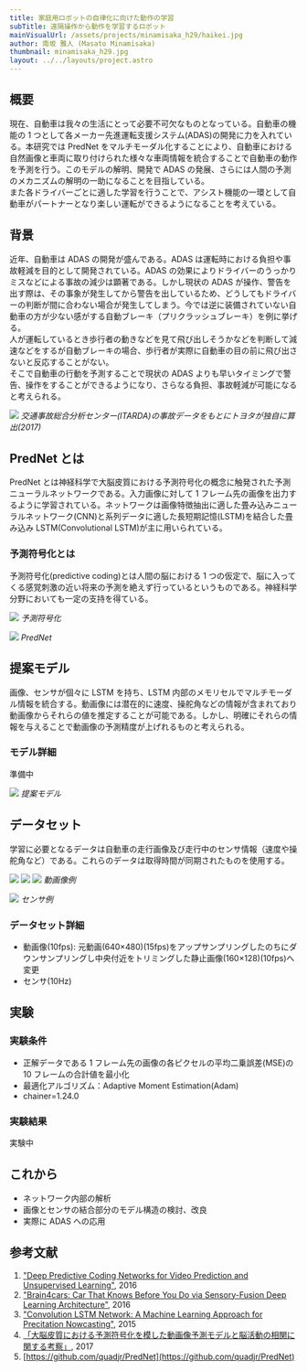 ```yaml
---
title: 家庭用ロボットの自律化に向けた動作の学習
subTitle: 遠隔操作から動作を学習するロボット
mainVisualUrl: /assets/projects/minamisaka_h29/haikei.jpg
author: 南坂 雅人 (Masato Minamisaka)
thumbnail: minamisaka_h29.jpg
layout: ../../layouts/project.astro
---
```


## 概要

現在、自動車は我々の生活にとって必要不可欠なものとなっている。自動車の機能の 1 つとして各メーカー先進運転支援システム(ADAS)の開発に力を入れている。本研究では PredNet をマルチモーダル化することにより、自動車における自然画像と車両に取り付けられた様々な車両情報を統合することで自動車の動作を予測を行う。このモデルの解明、開発で ADAS の発展、さらには人間の予測のメカニズムの解明の一助になることを目指している。  
また各ドライバーごとに適した学習を行うことで、アシスト機能の一環として自動車がパートナーとなり楽しい運転ができるようになることを考えている。

## 背景

近年、自動車は ADAS の開発が盛んである。ADAS は運転時における負担や事故軽減を目的として開発されている。ADAS の効果によりドライバーのうっかりミスなどによる事故の減少は顕著である。しかし現状の ADAS が操作、警告を出す際は、その事象が発生してから警告を出しているため、どうしてもドライバーの判断が間に合わない場合が発生してしまう。今では逆に装備されていない自動車の方が少ない感がする自動ブレーキ（プリクラッシュブレーキ）を例に挙げる。  
人が運転しているとき歩行者の動きなどを見て飛び出しそうかなどを判断して減速などをするが自動ブレーキの場合、歩行者が実際に自動車の目の前に飛び出さないと反応することがない。  
そこで自動車の行動を予測することで現状の ADAS よりも早いタイミングで警告、操作をすることができるようになり、さらなる負担、事故軽減が可能になると考えられる。

![](/assets/projects/minamisaka_h29/toyota_safety_sense.png)
*交通事故総合分析センター(ITARDA)の事故データをもとにトヨタが独自に算出(2017)*

## PredNet とは

PredNet とは神経科学で大脳皮質における予測符号化の概念に触発された予測ニューラルネットワークである。入力画像に対して 1 フレーム先の画像を出力するように学習されている。ネットワークは画像特徴抽出に適した畳み込みニューラルネットワーク(CNN)と系列データに適した長短期記憶(LSTM)を結合した畳み込み LSTM(Convolutional LSTM)が主に用いられている。

### 予測符号化とは

予測符号化(predictive coding)とは人間の脳における 1 つの仮定で、脳に入ってくる感覚刺激の近い将来の予測を絶えず行っているというものである。神経科学分野においても一定の支持を得ている。

![](/assets/projects/minamisaka_h29/predict_coding_image.png)
*予測符号化*

![](/assets/projects/minamisaka_h29/prednet.png)
*PredNet*

## 提案モデル

画像、センサが個々に LSTM を持ち、LSTM 内部のメモリセルでマルチモーダル情報を統合する。動画像には潜在的に速度、操舵角などの情報が含まれており動画像からそれらの値を推定することが可能である。しかし、明確にそれらの情報を与えることで動画像の予測精度が上げれるものと考えられる。

### モデル詳細

準備中

![](/assets/projects/minamisaka_h29/MPN.png)
*提案モデル*

## データセット

学習に必要となるデータは自動車の走行画像及び走行中のセンサ情報（速度や操舵角など）である。これらのデータは取得時間が同期されたものを使用する。

![](/assets/projects/minamisaka_h29/dataset_ex1.png)
![](/assets/projects/minamisaka_h29/dataset_ex2.png)
![](/assets/projects/minamisaka_h29/dataset_ex3.png)
*動画像例*

![](/assets/projects/minamisaka_h29/sensor.svg)
*センサ例*

### データセット詳細

- 動画像(10fps): 元動画(640×480)(15fps)をアップサンプリングしたのちにダウンサンプリングし中央付近をトリミングした静止画像(160×128)(10fps)へ変更
- センサ(10Hz)

## 実験

### 実験条件

- 正解データである 1 フレーム先の画像の各ピクセルの平均二乗誤差(MSE)の 10 フレームの合計値を最小化
- 最適化アルゴリズム：Adaptive Moment Estimation(Adam)
- chainer=1.24.0

### 実験結果

実験中

## これから

- ネットワーク内部の解析
- 画像とセンサの結合部分のモデル構造の検討、改良
- 実際に ADAS への応用

## 参考文献

1. ["Deep Predictive Coding Networks for Video Prediction and Unsupervised Learning"](https://coxlab.github.io/prednet/), 2016
2. ["Brain4cars: Car That Knows Before You Do via Sensory-Fusion Deep Learning Architecture"](https://arxiv.org/abs/1601.00740), 2016
3. ["Convolution LSTM Network: A Machine Learning Approach for Precitation Nowcasting"](https://arxiv.org/abs/1506.04214), 2015
4. [「大脳皮質における予測符号化を模した動画像予測モデルと脳活動の相関に関する考察」](https://kaigi.org/jsai/webprogram/2017/pdf/262.pdf), 2017
5. [https://github.com/quadjr/PredNet](https://github.com/quadjr/PredNet)
